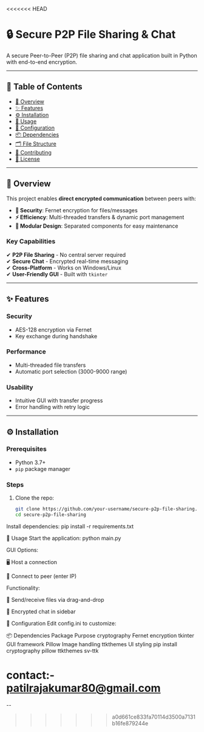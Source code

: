 <<<<<<< HEAD
# 🔒 Secure P2P File Sharing & Chat  

A secure Peer-to-Peer (P2P) file sharing and chat application built in Python with end-to-end encryption.  

---

## 📖 Table of Contents  
- [🌟 Overview](#-overview)  
- [✨ Features](#-features)  
- [⚙️ Installation](#️-installation)  
- [🚀 Usage](#-usage)  
- [🔧 Configuration](#-configuration)  
- [📦 Dependencies](#-dependencies)  
- [🗂️ File Structure](#️-file-structure)  
- [🤝 Contributing](#-contributing)  
- [📜 License](#-license)  

---

## 🌟 Overview  

This project enables **direct encrypted communication** between peers with:  
- **🔐 Security**: Fernet encryption for files/messages  
- **⚡ Efficiency**: Multi-threaded transfers & dynamic port management  
- **🧩 Modular Design**: Separated components for easy maintenance  

### Key Capabilities  
✔ **P2P File Sharing** - No central server required  
✔ **Secure Chat** - Encrypted real-time messaging  
✔ **Cross-Platform** - Works on Windows/Linux  
✔ **User-Friendly GUI** - Built with `tkinter`  

---

## ✨ Features  

### Security  
- AES-128 encryption via Fernet  
- Key exchange during handshake  

### Performance  
- Multi-threaded file transfers  
- Automatic port selection (3000-9000 range)  

### Usability  
- Intuitive GUI with transfer progress  
- Error handling with retry logic  

---

## ⚙️ Installation  

### Prerequisites  
- Python 3.7+  
- `pip` package manager  

### Steps  
1. Clone the repo:  
   ```bash
   git clone https://github.com/your-username/secure-p2p-file-sharing.git
   cd secure-p2p-file-sharing


Install dependencies:
pip install -r requirements.txt

🚀 Usage
Start the application:
python main.py

GUI Options:

🖥️ Host a connection

🔌 Connect to peer (enter IP)

Functionality:

📁 Send/receive files via drag-and-drop

💬 Encrypted chat in sidebar


🔧 Configuration
Edit config.ini to customize:



📦 Dependencies
Package	Purpose
cryptography	Fernet encryption
tkinter	GUI framework
Pillow	Image handling
ttkthemes	UI styling
pip install cryptography pillow ttkthemes sv-ttk

contact:-
patilrajakumar80@gmail.com
=======
--
>>>>>>> a0d661ce833fa70114d3500a7131b16fe879244e
